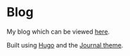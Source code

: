 # Blog

My blog which can be viewed [here](https://blog.mikelowe.xyz/).

Built using [Hugo](https://gohugo.io/) and the [Journal theme](https://github.com/damiencaselli/hugo-journal).
